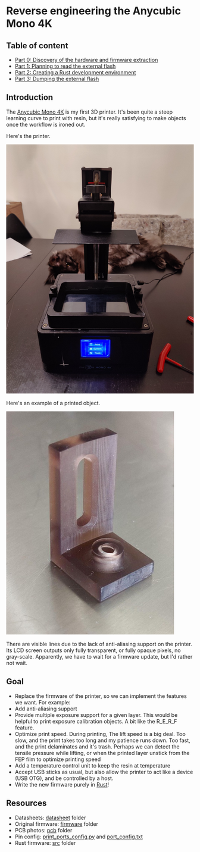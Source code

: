 Reverse engineering the Anycubic Mono 4K
========================================

## Table of content

* [Part 0: Discovery of the hardware and firmware extraction](part0/README.md)
* [Part 1: Planning to read the external flash](part1/README.md)
* [Part 2: Creating a Rust development environment](part2/README.md)
* [Part 3: Dumping the external flash](part3/README.md)

## Introduction

The [Anycubic Mono 4K](https://www.anycubic.com/collections/3d-printers/products/photon-mono-4k)
is my first 3D printer. It's been quite a steep learning curve to print with
resin, but it's really satisfying to make objects once the workflow is ironed
out.

Here's the printer.

![Anycubic Mono 4K](part0/printer.jpg)

Here's an example of a printed object.

![Printed Bracket](part0/bracket_print.jpg)

There are visible lines due to the lack of anti-aliasing support on the printer.
Its LCD screen outputs only fully transparent, or fully opaque pixels, no gray-scale.
Apparently, we have to wait for a firmware update, but I'd rather not wait.

## Goal

* Replace the firmware of the printer, so we can implement the features we want.
  For example:
* Add anti-aliasing support
* Provide multiple exposure support for a given layer. This would be helpful to print
  exposure calibration objects. A bit like the R_E_R_F feature.
* Optimize print speed. During printing, The lift speed is a big deal. Too slow, and the print takes
  too long and my patience runs down. Too fast, and the print delaminates and
  it's trash. Perhaps we can detect the tensile pressure while lifting, or when
  the printed layer unstick from the FEP film to optimize printing speed
* Add a temperature control unit to keep the resin at temperature
* Accept USB sticks as usual, but also allow the printer to act like a device
  (USB OTG), and be controlled by a host.
* Write the new firmware purely in [Rust](https://www.rust-lang.org/what/embedded)!

## Resources

* Datasheets: [datasheet](datasheet) folder
* Original firmware: [firmware](firmware) folder
* PCB photos: [pcb](pcb) folder
* Pin config: [print_ports_config.py](firmware/print_ports_config.py) and [port_config.txt](firmware/port_config.txt)
* Rust firmware: [src](src) folder
